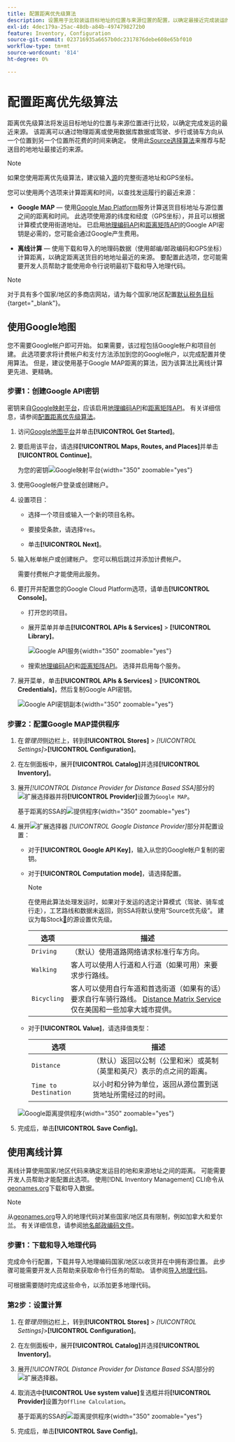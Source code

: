```yaml
---
title: 配置距离优先级算法
description: 设置用于比较装运目标地址的位置与来源位置的配置，以确定最接近完成装运的来源。
exl-id: 4dec179a-25ac-48db-a84b-4974798272b0
feature: Inventory, Configuration
source-git-commit: 023716935a6657b0dc2317876debe608e65bf010
workflow-type: tm+mt
source-wordcount: '814'
ht-degree: 0%

---
```


# 配置距离优先级算法

距离优先级算法将发运目标地址的位置与来源位置进行比较，以确定完成发运的最近来源。 该距离可以通过物理距离或使用数据库数据或驾驶、步行或骑车方向从一个位置到另一个位置所花费的时间来确定。 使用此[Source选择算法](selection-reservations.md)来推荐与配送目的地地址最接近的来源。

>[!NOTE]
>
>如果您使用距离优先级算法，建议输入[源](sources-add.md)的完整街道地址和GPS坐标。

您可以使用两个选项来计算距离和时间，以查找发运履行的最近来源：

- **Google MAP** — 使用[Google Map Platform][1]服务计算送货目标地址与源位置之间的距离和时间。 此选项使用源的纬度和经度（GPS坐标），并且可以根据计算模式使用街道地址。 已启用[地理编码API][2]和[距离矩阵API][3]的Google API密钥是必需的，您可能会通过Google产生费用。

- **离线计算** — 使用下载和导入的地理码数据（使用邮编/邮政编码和GPS坐标）计算距离，以确定距离送货目的地地址最近的来源。 要配置此选项，您可能需要开发人员帮助才能使用命令行说明最初下载和导入地理代码。

>[!NOTE]
>
>对于具有多个国家/地区的多商店网站，请为每个国家/地区配置[默认税务目标](../stores-purchase/tax-class.md#default-tax-destination){target="_blank"}。

## 使用Google地图

您不需要Google帐户即可开始。 如果需要，该过程包括Google帐户和项目创建。 此选项要求将计费帐户和支付方法添加到您的Google帐户，以完成配置并使用算法。
但是，建议使用基于Google MAP距离的算法，因为该算法比离线计算更先进、更精确。

### 步骤1：创建Google API密钥

密钥来自[Google映射平台][1]，应该启用[地理编码API][2]和[距离矩阵API][3]。 有关详细信息，请参阅[配置距离优先级算法](distance-priority-algorithm.md)。

1. 访问[Google地图平台][1]并单击&#x200B;**[!UICONTROL Get Started]**。

1. 要启用该平台，请选择&#x200B;**[!UICONTROL Maps, Routes, and Places]**&#x200B;并单击&#x200B;**[!UICONTROL Continue]**。

   为您的密钥![Google映射平台](assets/inventory-google-key1.png){width="350" zoomable="yes"}

1. 使用Google帐户登录或创建帐户。

1. 设置项目：

   - 选择一个项目或输入一个新的项目名称。

   - 要接受条款，请选择`Yes`。

   - 单击&#x200B;**[!UICONTROL Next]**。

1. 输入帐单帐户或创建帐户。 您可以稍后跳过并添加计费帐户。

   需要付费帐户才能使用此服务。

1. 要打开并配置您的Google Cloud Platform选项，请单击&#x200B;**[!UICONTROL Console]**。

   - 打开您的项目。

   - 展开菜单并单击&#x200B;**[!UICONTROL APIs & Services]** > **[!UICONTROL Library]**。

     ![Google API服务](assets/inventory-google-key2.png){width="350" zoomable="yes"}

   - 搜索[地理编码API][2]和[距离矩阵API][3]。 选择并启用每个服务。

1. 展开菜单，单击&#x200B;**[!UICONTROL APIs & Services]** > **[!UICONTROL Credentials]**，然后复制Google API密钥。

   ![Google API密钥副本](assets/inventory-google-key3.png){width="350" zoomable="yes"}

### 步骤2：配置Google MAP提供程序

1. 在&#x200B;_管理员_&#x200B;侧边栏上，转到&#x200B;**[!UICONTROL Stores]** > _[!UICONTROL Settings]_>**[!UICONTROL Configuration]**。

1. 在左侧面板中，展开&#x200B;**[!UICONTROL Catalog]**&#x200B;并选择&#x200B;**[!UICONTROL Inventory]**。

1. 展开&#x200B;_[!UICONTROL Distance Provider for Distance Based SSA]_&#x200B;部分的![扩展选择器](../assets/icon-display-expand.png)并将&#x200B;**[!UICONTROL Provider]**&#x200B;设置为`Google MAP`。

   基于距离的SSA的![提供程序](assets/config-catalog-inventory-distance-provider.png){width="350" zoomable="yes"}

1. 展开![扩展选择器](../assets/icon-display-expand.png) _[!UICONTROL Google Distance Provider]_&#x200B;部分并配置设置：

   - 对于&#x200B;**[!UICONTROL Google API Key]**，输入从您的Google帐户复制的密钥。

   - 对于&#x200B;**[!UICONTROL Computation mode]**，请选择配置。

     >[!NOTE]
     >
     >在使用此算法处理发运时，如果对于发运的选定计算模式（驾驶、骑车或行走），工艺路线和数据未返回，则SSA将默认使用“Source优先级”。 建议为每Stock[&#128279;](stocks-prioritize-sources.md)的源设置优先级。

     | 选项 | 描述 |
     | ----- | ----- |
     | `Driving` | （默认）使用道路网络请求标准行车方向。 |
     | `Walking` | 客人可以使用人行道和人行道（如果可用）来要求步行路线。 |
     | `Bicycling` | 客人可以使用自行车道和首选街道（如果有的话）要求自行车骑行路线。 [Distance Matrix Service][4]仅在美国和一些加拿大城市提供。 |

   - 对于&#x200B;**[!UICONTROL Value]**，请选择值类型：

     | 选项 | 描述 |
     | ----- | ----- |
     | `Distance` | （默认）返回以公制（公里和米）或英制（英里和英尺）表示的点之间的距离。 |
     | `Time to Destination` | 以小时和分钟为单位，返回从源位置到送货地址所需经过的时间。 |

   ![Google距离提供程序](assets/config-catalog-inventory-distance-provider-settings.png){width="350" zoomable="yes"}

1. 完成后，单击&#x200B;**[!UICONTROL Save Config]**。

## 使用离线计算

离线计算使用国家/地区代码来确定发运目的地和来源地址之间的距离。 可能需要开发人员帮助才能配置此选项。 使用[!DNL Inventory Management] CLI命令从[geonames.org][5]下载和导入数据。

>[!NOTE]
>
>从[geonames.org][5]导入的地理代码对某些国家/地区具有限制，例如加拿大和爱尔兰。 有关详细信息，请参阅[地名邮政编码文件][6]。

### 步骤1：下载和导入地理代码

完成命令行配置，下载并导入地理编码国家/地区以收货并在中拥有源位置。 此步骤可能需要开发人员帮助来获取命令行任务的帮助。 请参阅[导入地理代码](cli.md#import-geocodes)。

可根据需要随时完成这些命令，以添加更多地理代码。

### 第2步：设置计算

1. 在&#x200B;_管理员_&#x200B;侧边栏上，转到&#x200B;**[!UICONTROL Stores]** > _[!UICONTROL Settings]_>**[!UICONTROL Configuration]**。

1. 在左侧面板中，展开&#x200B;**[!UICONTROL Catalog]**&#x200B;并选择&#x200B;**[!UICONTROL Inventory]**。

1. 展开&#x200B;_[!UICONTROL Distance Provider for Distance Based SSA]_&#x200B;部分的![扩展选择器](../assets/icon-display-expand.png)。

1. 取消选中&#x200B;**[!UICONTROL Use system value]**&#x200B;复选框并将&#x200B;**[!UICONTROL Provider]**&#x200B;设置为`Offline Calculation`。

   基于距离的SSA的![距离提供程序](assets/inventory-distance-offline.png){width="350" zoomable="yes"}

1. 完成后，单击&#x200B;**[!UICONTROL Save Config]**。

[1]: https://cloud.google.com/maps-platform/
[2]: https://developers.google.com/maps/documentation/geocoding/start
[3]: https://developers.google.com/maps/documentation/distance-matrix/start
[4]: https://developers.google.com/maps/documentation/javascript/distancematrix#travel_modes
[5]: https://www.geonames.org/
[6]: https://download.geonames.org/export/zip/readme.txt
